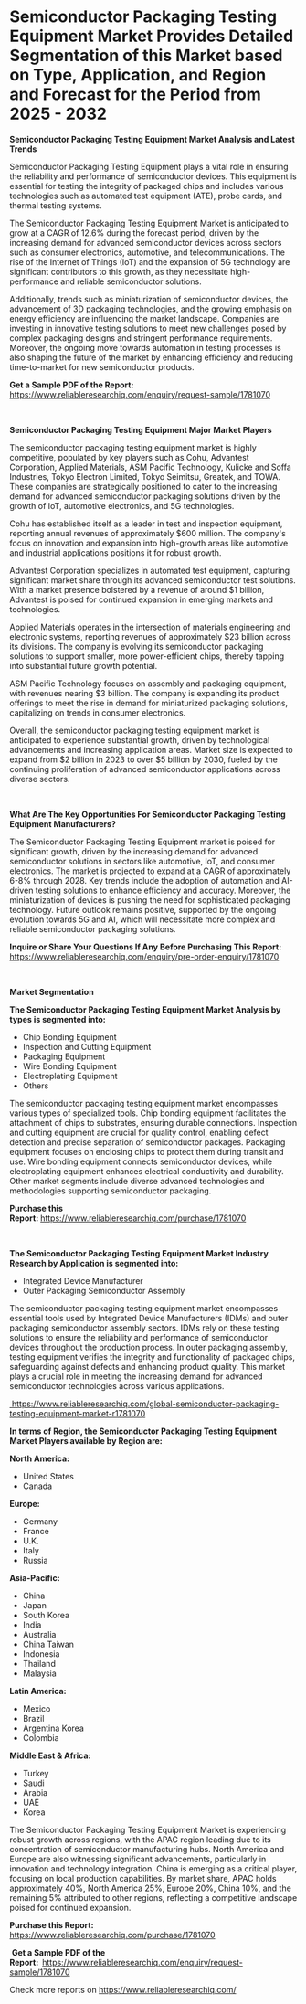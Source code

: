 <p><h1>Semiconductor Packaging Testing Equipment Market Provides Detailed Segmentation of this Market based on Type, Application, and Region and Forecast for the Period from 2025 - 2032</h1></p><p><strong>Semiconductor Packaging Testing Equipment Market Analysis and Latest Trends</strong></p>
<p><p>Semiconductor Packaging Testing Equipment plays a vital role in ensuring the reliability and performance of semiconductor devices. This equipment is essential for testing the integrity of packaged chips and includes various technologies such as automated test equipment (ATE), probe cards, and thermal testing systems. </p><p>The Semiconductor Packaging Testing Equipment Market is anticipated to grow at a CAGR of 12.6% during the forecast period, driven by the increasing demand for advanced semiconductor devices across sectors such as consumer electronics, automotive, and telecommunications. The rise of the Internet of Things (IoT) and the expansion of 5G technology are significant contributors to this growth, as they necessitate high-performance and reliable semiconductor solutions.</p><p>Additionally, trends such as miniaturization of semiconductor devices, the advancement of 3D packaging technologies, and the growing emphasis on energy efficiency are influencing the market landscape. Companies are investing in innovative testing solutions to meet new challenges posed by complex packaging designs and stringent performance requirements. Moreover, the ongoing move towards automation in testing processes is also shaping the future of the market by enhancing efficiency and reducing time-to-market for new semiconductor products.</p></p>
<p><strong>Get a Sample PDF of the Report:&nbsp;</strong> <a href="https://www.reliableresearchiq.com/enquiry/request-sample/1781070?utm_campaign=2212&utm_medium=2&utm_source=Github&utm_content=ia&utm_term=25032025&utm_id=semiconductor-packaging-testing-equipment">https://www.reliableresearchiq.com/enquiry/request-sample/1781070</a></p>
<p>&nbsp;</p>
<p><strong>Semiconductor Packaging Testing Equipment Major Market Players</strong></p>
<p><p>The semiconductor packaging testing equipment market is highly competitive, populated by key players such as Cohu, Advantest Corporation, Applied Materials, ASM Pacific Technology, Kulicke and Soffa Industries, Tokyo Electron Limited, Tokyo Seimitsu, Greatek, and TOWA. These companies are strategically positioned to cater to the increasing demand for advanced semiconductor packaging solutions driven by the growth of IoT, automotive electronics, and 5G technologies.</p><p>Cohu has established itself as a leader in test and inspection equipment, reporting annual revenues of approximately $600 million. The company's focus on innovation and expansion into high-growth areas like automotive and industrial applications positions it for robust growth.</p><p>Advantest Corporation specializes in automated test equipment, capturing significant market share through its advanced semiconductor test solutions. With a market presence bolstered by a revenue of around $1 billion, Advantest is poised for continued expansion in emerging markets and technologies.</p><p>Applied Materials operates in the intersection of materials engineering and electronic systems, reporting revenues of approximately $23 billion across its divisions. The company is evolving its semiconductor packaging solutions to support smaller, more power-efficient chips, thereby tapping into substantial future growth potential.</p><p>ASM Pacific Technology focuses on assembly and packaging equipment, with revenues nearing $3 billion. The company is expanding its product offerings to meet the rise in demand for miniaturized packaging solutions, capitalizing on trends in consumer electronics.</p><p>Overall, the semiconductor packaging testing equipment market is anticipated to experience substantial growth, driven by technological advancements and increasing application areas. Market size is expected to expand from $2 billion in 2023 to over $5 billion by 2030, fueled by the continuing proliferation of advanced semiconductor applications across diverse sectors.</p></p>
<p>&nbsp;</p>
<p><strong>What Are The Key Opportunities For Semiconductor Packaging Testing Equipment Manufacturers?</strong></p>
<p><p>The Semiconductor Packaging Testing Equipment market is poised for significant growth, driven by the increasing demand for advanced semiconductor solutions in sectors like automotive, IoT, and consumer electronics. The market is projected to expand at a CAGR of approximately 6-8% through 2028. Key trends include the adoption of automation and AI-driven testing solutions to enhance efficiency and accuracy. Moreover, the miniaturization of devices is pushing the need for sophisticated packaging technology. Future outlook remains positive, supported by the ongoing evolution towards 5G and AI, which will necessitate more complex and reliable semiconductor packaging solutions.</p></p>
<p><strong>Inquire or Share Your Questions If Any Before Purchasing This Report:</strong> <a href="https://www.reliableresearchiq.com/enquiry/pre-order-enquiry/1781070?utm_campaign=2212&utm_medium=2&utm_source=Github&utm_content=ia&utm_term=25032025&utm_id=semiconductor-packaging-testing-equipment">https://www.reliableresearchiq.com/enquiry/pre-order-enquiry/1781070</a></p>
<p>&nbsp;</p>
<p><strong>Market Segmentation</strong></p>
<p><strong>The Semiconductor Packaging Testing Equipment Market Analysis by types is segmented into:</strong></p>
<p><ul><li>Chip Bonding Equipment</li><li>Inspection and Cutting Equipment</li><li>Packaging Equipment</li><li>Wire Bonding Equipment</li><li>Electroplating Equipment</li><li>Others</li></ul></p>
<p><p>The semiconductor packaging testing equipment market encompasses various types of specialized tools. Chip bonding equipment facilitates the attachment of chips to substrates, ensuring durable connections. Inspection and cutting equipment are crucial for quality control, enabling defect detection and precise separation of semiconductor packages. Packaging equipment focuses on enclosing chips to protect them during transit and use. Wire bonding equipment connects semiconductor devices, while electroplating equipment enhances electrical conductivity and durability. Other market segments include diverse advanced technologies and methodologies supporting semiconductor packaging.</p></p>
<p><strong>Purchase this Report:&nbsp;</strong><a href="https://www.reliableresearchiq.com/purchase/1781070?utm_campaign=2212&utm_medium=2&utm_source=Github&utm_content=ia&utm_term=25032025&utm_id=semiconductor-packaging-testing-equipment">https://www.reliableresearchiq.com/purchase/1781070</a></p>
<p>&nbsp;</p>
<p><strong>The Semiconductor Packaging Testing Equipment Market Industry Research by Application is segmented into:</strong></p>
<p><ul><li>Integrated Device Manufacturer</li><li>Outer Packaging Semiconductor Assembly</li></ul></p>
<p><p>The semiconductor packaging testing equipment market encompasses essential tools used by Integrated Device Manufacturers (IDMs) and outer packaging semiconductor assembly sectors. IDMs rely on these testing solutions to ensure the reliability and performance of semiconductor devices throughout the production process. In outer packaging assembly, testing equipment verifies the integrity and functionality of packaged chips, safeguarding against defects and enhancing product quality. This market plays a crucial role in meeting the increasing demand for advanced semiconductor technologies across various applications.</p></p>
<p><a href="https://www.reliableresearchiq.com/global-semiconductor-packaging-testing-equipment-market-r1781070?utm_campaign=2212&utm_medium=2&utm_source=Github&utm_content=ia&utm_term=25032025&utm_id=semiconductor-packaging-testing-equipment">&nbsp;https://www.reliableresearchiq.com/global-semiconductor-packaging-testing-equipment-market-r1781070</a></p>
<p><strong>In terms of Region, the Semiconductor Packaging Testing Equipment Market Players available by Region are:</strong></p>
<p>
    <p> <strong> North America: </strong>
        <ul>
            <li>United States</li>
            <li>Canada</li>
        </ul>
        </p> 
    <p> <strong> Europe: </strong>
        <ul>
            <li>Germany</li>
            <li>France</li>
            <li>U.K.</li>
            <li>Italy</li>
            <li>Russia</li>
        </ul>
        </p> 
    <p> <strong> Asia-Pacific: </strong>
        <ul>
            <li>China</li>
            <li>Japan</li>
            <li>South Korea</li>
            <li>India</li>
            <li>Australia</li>
            <li>China Taiwan</li>
            <li>Indonesia</li>
            <li>Thailand</li>
            <li>Malaysia</li>
        </ul>
        </p> 
    <p> <strong> Latin America: </strong>
        <ul>
            <li>Mexico</li>
            <li>Brazil</li>
            <li>Argentina Korea</li>
            <li>Colombia</li>
        </ul>
        </p> 
    <p> <strong> Middle East & Africa: </strong>
        <ul>
            <li>Turkey</li>
            <li>Saudi</li>
            <li>Arabia</li>
            <li>UAE</li>
            <li>Korea</li>
        </ul>
    </p>
    </p>
<p><p>The Semiconductor Packaging Testing Equipment Market is experiencing robust growth across regions, with the APAC region leading due to its concentration of semiconductor manufacturing hubs. North America and Europe are also witnessing significant advancements, particularly in innovation and technology integration. China is emerging as a critical player, focusing on local production capabilities. By market share, APAC holds approximately 40%, North America 25%, Europe 20%, China 10%, and the remaining 5% attributed to other regions, reflecting a competitive landscape poised for continued expansion.</p></p>
<p><strong>Purchase this Report: </strong><a href="https://www.reliableresearchiq.com/purchase/1781070?utm_campaign=2212&utm_medium=2&utm_source=Github&utm_content=ia&utm_term=25032025&utm_id=semiconductor-packaging-testing-equipment">https://www.reliableresearchiq.com/purchase/1781070</a></p>
<p>&nbsp;<strong>Get a Sample PDF of the Report:&nbsp;&nbsp;</strong><a href="https://www.reliableresearchiq.com/enquiry/request-sample/1781070?utm_campaign=2212&utm_medium=2&utm_source=Github&utm_content=ia&utm_term=25032025&utm_id=semiconductor-packaging-testing-equipment">https://www.reliableresearchiq.com/enquiry/request-sample/1781070</a></p>
<p><strong></strong></p>
<p>Check more reports on <a href="https://www.reliableresearchiq.com/?utm_campaign=2212&utm_medium=2&utm_source=Github&utm_content=ia&utm_term=25032025&utm_id=semiconductor-packaging-testing-equipment">https://www.reliableresearchiq.com/</a></p>